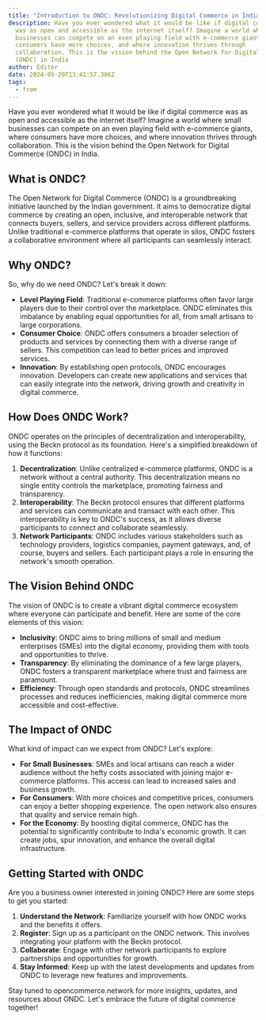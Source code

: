 ```yaml
---
title: "Introduction to ONDC: Revolutionizing Digital Commerce in India"
description: Have you ever wondered what it would be like if digital commerce
  was as open and accessible as the internet itself? Imagine a world where small
  businesses can compete on an even playing field with e-commerce giants, where
  consumers have more choices, and where innovation thrives through
  collaboration. This is the vision behind the Open Network for Digital Commerce
  (ONDC) in India
author: Editor
date: 2024-05-20T13:41:57.306Z
tags:
  - from
---
```

Have you ever wondered what it would be like if digital commerce was as open and accessible as the internet itself? Imagine a world where small businesses can compete on an even playing field with e-commerce giants, where consumers have more choices, and where innovation thrives through collaboration. This is the vision behind the Open Network for Digital Commerce (ONDC) in India.

## What is ONDC?

The Open Network for Digital Commerce (ONDC) is a groundbreaking initiative launched by the Indian government. It aims to democratize digital commerce by creating an open, inclusive, and interoperable network that connects buyers, sellers, and service providers across different platforms. Unlike traditional e-commerce platforms that operate in silos, ONDC fosters a collaborative environment where all participants can seamlessly interact.

## Why ONDC?

So, why do we need ONDC? Let's break it down:

* **Level Playing Field**: Traditional e-commerce platforms often favor large players due to their control over the marketplace. ONDC eliminates this imbalance by enabling equal opportunities for all, from small artisans to large corporations.
* **Consumer Choice**: ONDC offers consumers a broader selection of products and services by connecting them with a diverse range of sellers. This competition can lead to better prices and improved services.
* **Innovation**: By establishing open protocols, ONDC encourages innovation. Developers can create new applications and services that can easily integrate into the network, driving growth and creativity in digital commerce.

## How Does ONDC Work?

ONDC operates on the principles of decentralization and interoperability, using the Beckn protocol as its foundation. Here's a simplified breakdown of how it functions:

1. **Decentralization**: Unlike centralized e-commerce platforms, ONDC is a network without a central authority. This decentralization means no single entity controls the marketplace, promoting fairness and transparency.
2. **Interoperability**: The Beckn protocol ensures that different platforms and services can communicate and transact with each other. This interoperability is key to ONDC's success, as it allows diverse participants to connect and collaborate seamlessly.
3. **Network Participants**: ONDC includes various stakeholders such as technology providers, logistics companies, payment gateways, and, of course, buyers and sellers. Each participant plays a role in ensuring the network's smooth operation.

## The Vision Behind ONDC

The vision of ONDC is to create a vibrant digital commerce ecosystem where everyone can participate and benefit. Here are some of the core elements of this vision:

* **Inclusivity**: ONDC aims to bring millions of small and medium enterprises (SMEs) into the digital economy, providing them with tools and opportunities to thrive.
* **Transparency**: By eliminating the dominance of a few large players, ONDC fosters a transparent marketplace where trust and fairness are paramount.
* **Efficiency**: Through open standards and protocols, ONDC streamlines processes and reduces inefficiencies, making digital commerce more accessible and cost-effective.

## The Impact of ONDC

What kind of impact can we expect from ONDC? Let's explore:

* **For Small Businesses**: SMEs and local artisans can reach a wider audience without the hefty costs associated with joining major e-commerce platforms. This access can lead to increased sales and business growth.
* **For Consumers**: With more choices and competitive prices, consumers can enjoy a better shopping experience. The open network also ensures that quality and service remain high.
* **For the Economy**: By boosting digital commerce, ONDC has the potential to significantly contribute to India's economic growth. It can create jobs, spur innovation, and enhance the overall digital infrastructure.

## Getting Started with ONDC

Are you a business owner interested in joining ONDC? Here are some steps to get you started:

1. **Understand the Network**: Familiarize yourself with how ONDC works and the benefits it offers.
2. **Register**: Sign up as a participant on the ONDC network. This involves integrating your platform with the Beckn protocol.
3. **Collaborate**: Engage with other network participants to explore partnerships and opportunities for growth.
4. **Stay Informed**: Keep up with the latest developments and updates from ONDC to leverage new features and improvements.

Stay tuned to opencommerce.network for more insights, updates, and resources about ONDC. Let's embrace the future of digital commerce together!
